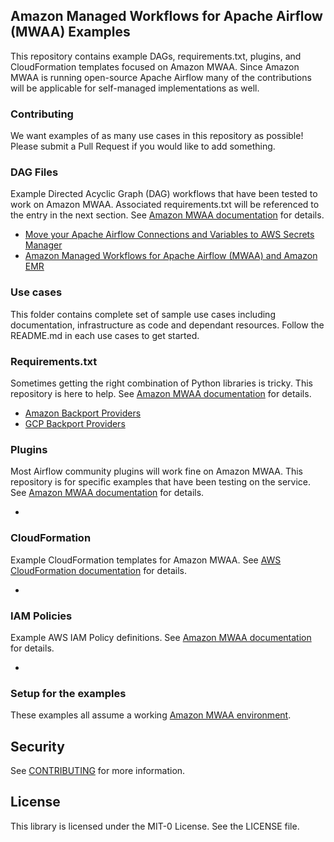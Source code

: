 ## Amazon Managed Workflows for Apache Airflow (MWAA) Examples

This repository contains example DAGs, requirements.txt, plugins, and CloudFormation templates focused on Amazon MWAA.  Since Amazon MWAA is running open-source Apache Airflow many of the contributions will be applicable for self-managed implementations as well.

### Contributing

We want examples of as many use cases in this repository as possible! Please submit a Pull Request if you would like to add something.

### DAG Files

Example Directed Acyclic Graph (DAG) workflows that have been tested to work on Amazon MWAA.  Associated requirements.txt will be referenced to the entry in the next section. See [Amazon MWAA documentation](https://docs.aws.amazon.com/mwaa/latest/userguide/configuring-dag-folder.html) for details. 

* [Move your Apache Airflow Connections and Variables to AWS Secrets Manager](dags/metadb_to_secrets_manager)
* [Amazon Managed Workflows for Apache Airflow (MWAA) and Amazon EMR](dags/emr_job)

### Use cases
This folder contains complete set of sample use cases including documentation, infrastructure as code and dependant resources. Follow the README.md in each use cases to get started.

### Requirements.txt

Sometimes getting the right combination of Python libraries is tricky. This repository is here to help. See [Amazon MWAA documentation](https://docs.aws.amazon.com/mwaa/latest/userguide/working-dags-dependencies.html) for details. 

* [Amazon Backport Providers](requirements/amazon_backport)
* [GCP Backport Providers](requirements/gcp_backport)

### Plugins

Most Airflow community plugins will work fine on Amazon MWAA.  This repository is for specific examples that have been testing on the service. See [Amazon MWAA documentation](https://docs.aws.amazon.com/mwaa/latest/userguide/configuring-dag-import-plugins.html) for details. 

* 

### CloudFormation

Example CloudFormation templates for Amazon MWAA.  See [AWS CloudFormation documentation](https://docs.aws.amazon.com/AWSCloudFormation/latest/UserGuide/aws-resource-mwaa-environment.html) for details.

* 

### IAM Policies

Example AWS IAM Policy definitions.  See [Amazon MWAA documentation](https://docs.aws.amazon.com/mwaa/latest/userguide/manage-access.html) for details. 

* 

### Setup for the examples

These examples all assume a working [Amazon MWAA environment](https://aws.amazon.com/managed-workflows-for-apache-airflow/).

## Security

See [CONTRIBUTING](CONTRIBUTING.md#security-issue-notifications) for more information.

## License

This library is licensed under the MIT-0 License. See the LICENSE file.

